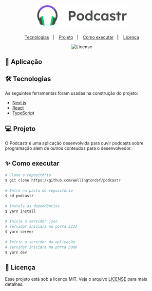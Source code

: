 
<h1 align="center">
  <img src="./public/logo.svg" width="300px" />
</h1>


<p align="center">
  <a href="#-tecnologias">Tecnologias</a>&nbsp;&nbsp;&nbsp;|&nbsp;&nbsp;&nbsp;
  <a href="#-projeto">Projeto</a>&nbsp;&nbsp;&nbsp;|&nbsp;&nbsp;&nbsp;
  <a href="#-como-executar">Como executar</a>&nbsp;&nbsp;&nbsp;|&nbsp;&nbsp;&nbsp;
  <a href="#-licença">Licença</a>
</p>

<p align="center"> 
  <img alt="License" src="https://img.shields.io/static/v1?label=license&message=MIT&color=0174DF&labelColor=000000">
</p>

## 🚀 Aplicação


## 🛠 Tecnologias

As seguintes ferramentas foram usadas na construção do projeto:

- [Next.js](https://nextjs.org/)
- [React](https://pt-br.reactjs.org/)
- [TypeScript](https://www.typescriptlang.org/)

## 💻 Projeto

O Podcastr é uma aplicação desenvolvida para ouvir podcasts sobre programação além de outros conteudos para o desenvolvedor.

## ✨ Como executar

```bash
# Clone o repositório
$ git clone https://github.com/wellingtondsf/podcastr

# Entre na pasta do repositório
$ cd podcastr

# Instale as dependências
$ yarn install

# Inicie o servidor json
# servidor iniciara na porta 3333
$ yarn server

# Inicie o servidor da aplicação
# servidor iniciara na porta 3000
$ yarn dev

```

## 📜 Licença

Esse projeto está sob a licença MIT. Veja o arquivo [LICENSE](LICENSE) para mais detalhes.
